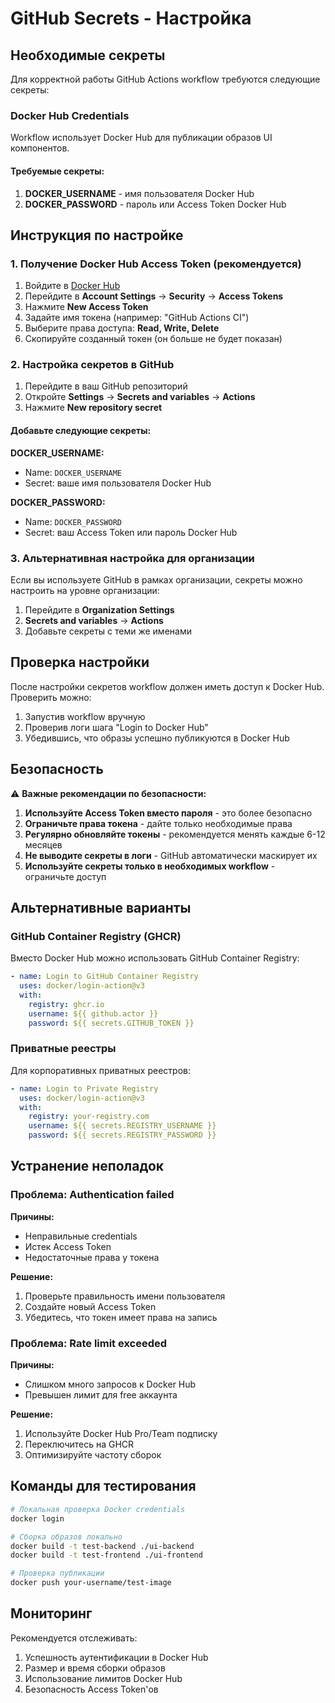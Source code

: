 # GitHub Secrets - Настройка

## Необходимые секреты

Для корректной работы GitHub Actions workflow требуются следующие секреты:

### Docker Hub Credentials

Workflow использует Docker Hub для публикации образов UI компонентов.

#### Требуемые секреты:

1. **DOCKER_USERNAME** - имя пользователя Docker Hub
2. **DOCKER_PASSWORD** - пароль или Access Token Docker Hub

## Инструкция по настройке

### 1. Получение Docker Hub Access Token (рекомендуется)

1. Войдите в [Docker Hub](https://hub.docker.com/)
2. Перейдите в **Account Settings** → **Security** → **Access Tokens**
3. Нажмите **New Access Token**
4. Задайте имя токена (например: "GitHub Actions CI")
5. Выберите права доступа: **Read, Write, Delete**
6. Скопируйте созданный токен (он больше не будет показан)

### 2. Настройка секретов в GitHub

1. Перейдите в ваш GitHub репозиторий
2. Откройте **Settings** → **Secrets and variables** → **Actions**
3. Нажмите **New repository secret**

#### Добавьте следующие секреты:

**DOCKER_USERNAME:**
- Name: `DOCKER_USERNAME`
- Secret: ваше имя пользователя Docker Hub

**DOCKER_PASSWORD:**
- Name: `DOCKER_PASSWORD`  
- Secret: ваш Access Token или пароль Docker Hub

### 3. Альтернативная настройка для организации

Если вы используете GitHub в рамках организации, секреты можно настроить на уровне организации:

1. Перейдите в **Organization Settings**
2. **Secrets and variables** → **Actions**
3. Добавьте секреты с теми же именами

## Проверка настройки

После настройки секретов workflow должен иметь доступ к Docker Hub. Проверить можно:

1. Запустив workflow вручную
2. Проверив логи шага "Login to Docker Hub"
3. Убедившись, что образы успешно публикуются в Docker Hub

## Безопасность

⚠️ **Важные рекомендации по безопасности:**

1. **Используйте Access Token вместо пароля** - это более безопасно
2. **Ограничьте права токена** - дайте только необходимые права
3. **Регулярно обновляйте токены** - рекомендуется менять каждые 6-12 месяцев
4. **Не выводите секреты в логи** - GitHub автоматически маскирует их
5. **Используйте секреты только в необходимых workflow** - ограничьте доступ

## Альтернативные варианты

### GitHub Container Registry (GHCR)

Вместо Docker Hub можно использовать GitHub Container Registry:

```yaml
- name: Login to GitHub Container Registry
  uses: docker/login-action@v3
  with:
    registry: ghcr.io
    username: ${{ github.actor }}
    password: ${{ secrets.GITHUB_TOKEN }}
```

### Приватные реестры

Для корпоративных приватных реестров:

```yaml
- name: Login to Private Registry
  uses: docker/login-action@v3
  with:
    registry: your-registry.com
    username: ${{ secrets.REGISTRY_USERNAME }}
    password: ${{ secrets.REGISTRY_PASSWORD }}
```

## Устранение неполадок

### Проблема: Authentication failed

**Причины:**
- Неправильные credentials
- Истек Access Token
- Недостаточные права у токена

**Решение:**
1. Проверьте правильность имени пользователя
2. Создайте новый Access Token
3. Убедитесь, что токен имеет права на запись

### Проблема: Rate limit exceeded

**Причины:**
- Слишком много запросов к Docker Hub
- Превышен лимит для free аккаунта

**Решение:**
1. Используйте Docker Hub Pro/Team подписку
2. Переключитесь на GHCR
3. Оптимизируйте частоту сборок

## Команды для тестирования

```bash
# Локальная проверка Docker credentials
docker login

# Сборка образов локально
docker build -t test-backend ./ui-backend
docker build -t test-frontend ./ui-frontend

# Проверка публикации
docker push your-username/test-image
```

## Мониторинг

Рекомендуется отслеживать:
1. Успешность аутентификации в Docker Hub
2. Размер и время сборки образов
3. Использование лимитов Docker Hub
4. Безопасность Access Token'ов